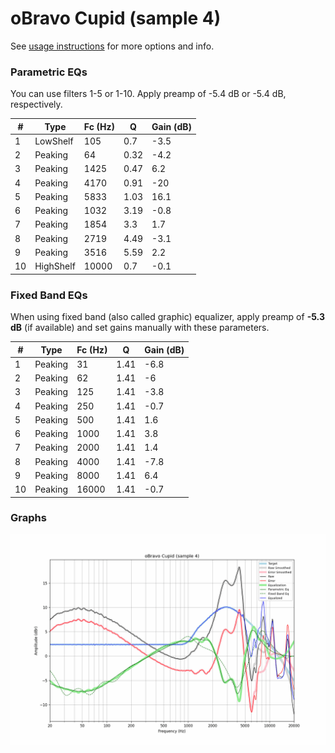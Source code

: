 # oBravo Cupid (sample 4)
See [usage instructions](https://github.com/jaakkopasanen/AutoEq#usage) for more options and info.

### Parametric EQs
You can use filters 1-5 or 1-10. Apply preamp of -5.4 dB or -5.4 dB, respectively.

|   # | Type      |   Fc (Hz) |    Q |   Gain (dB) |
|-----|-----------|-----------|------|-------------|
|   1 | LowShelf  |       105 | 0.7  |        -3.5 |
|   2 | Peaking   |        64 | 0.32 |        -4.2 |
|   3 | Peaking   |      1425 | 0.47 |         6.2 |
|   4 | Peaking   |      4170 | 0.91 |       -20   |
|   5 | Peaking   |      5833 | 1.03 |        16.1 |
|   6 | Peaking   |      1032 | 3.19 |        -0.8 |
|   7 | Peaking   |      1854 | 3.3  |         1.7 |
|   8 | Peaking   |      2719 | 4.49 |        -3.1 |
|   9 | Peaking   |      3516 | 5.59 |         2.2 |
|  10 | HighShelf |     10000 | 0.7  |        -0.1 |

### Fixed Band EQs
When using fixed band (also called graphic) equalizer, apply preamp of **-5.3 dB** (if available) and set gains manually with these parameters.

|   # | Type    |   Fc (Hz) |    Q |   Gain (dB) |
|-----|---------|-----------|------|-------------|
|   1 | Peaking |        31 | 1.41 |        -6.8 |
|   2 | Peaking |        62 | 1.41 |        -6   |
|   3 | Peaking |       125 | 1.41 |        -3.8 |
|   4 | Peaking |       250 | 1.41 |        -0.7 |
|   5 | Peaking |       500 | 1.41 |         1.6 |
|   6 | Peaking |      1000 | 1.41 |         3.8 |
|   7 | Peaking |      2000 | 1.41 |         1.4 |
|   8 | Peaking |      4000 | 1.41 |        -7.8 |
|   9 | Peaking |      8000 | 1.41 |         6.4 |
|  10 | Peaking |     16000 | 1.41 |        -0.7 |

### Graphs
![](./oBravo%20Cupid%20(sample%204).png)
